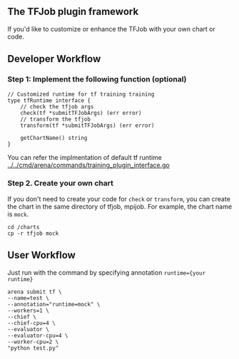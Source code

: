 ## The TFJob plugin framework

If you'd like to customize or enhance the TFJob with your own chart or code.


## Developer Workflow

### Step 1: Implement the following function (optional)

```
// Customized runtime for tf training training
type tfRuntime interface {
	// check the tfjob args
	check(tf *submitTFJobArgs) (err error)
	// transform the tfjob
	transform(tf *submitTFJobArgs) (err error)
	
	getChartName() string
}
```

You can refer the implmentation of default tf runtime [../../cmd/arena/commands/training_plugin_interface.go](training_plugin_interface.go)


### Step 2. Create your own chart

If you don't need to create your code for `check` or `transform`, you can create the chart in the same directory of tfjob, mpijob. For example, the chart name is `mock`.

```
cd /charts
cp -r tfjob mock
```

## User Workflow

Just run with the command by specifying annotation `runtime={your runtime}`

```
arena submit tf \
--name=test \
--annotation="runtime=mock" \
--workers=1 \
--chief \
--chief-cpu=4 \
--evaluator \
--evaluator-cpu=4 \
--worker-cpu=2 \
"python test.py"
```

